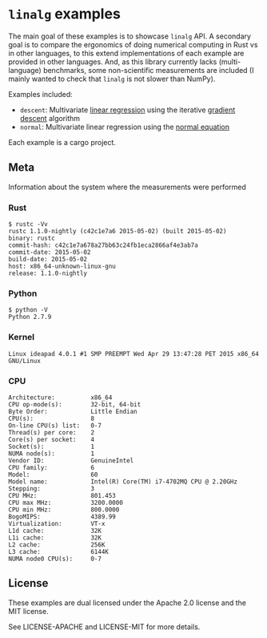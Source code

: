 # `linalg` examples

The main goal of these examples is to showcase `linalg` API. A secondary goal is to compare the
ergonomics of doing numerical computing in Rust vs in other languages, to this extend
implementations of each example are provided in other languages. And, as this library currently
lacks (multi-language) benchmarks, some non-scientific measurements are included (I mainly wanted
to check that `linalg` is not slower than NumPy).

Examples included:

- `descent`: Multivariate [linear regression] using the iterative [gradient descent] algorithm
- `normal`: Multivariate linear regression using the [normal equation]

[linear regression]: https://en.wikipedia.org/wiki/Linear_regression
[gradient descent]: https://en.wikipedia.org/wiki/Gradient_descent
[normal equation]: https://en.wikipedia.org/wiki/Ordinary_least_squares#Estimation

Each example is a cargo project.

## Meta

Information about the system where the measurements were performed

### Rust

```
$ rustc -Vv
rustc 1.1.0-nightly (c42c1e7a6 2015-05-02) (built 2015-05-02)
binary: rustc
commit-hash: c42c1e7a678a27bb63c24fb1eca2866af4e3ab7a
commit-date: 2015-05-02
build-date: 2015-05-02
host: x86_64-unknown-linux-gnu
release: 1.1.0-nightly
```

### Python

```
$ python -V
Python 2.7.9
```

### Kernel

```
Linux ideapad 4.0.1 #1 SMP PREEMPT Wed Apr 29 13:47:28 PET 2015 x86_64 GNU/Linux
```

### CPU

```
Architecture:          x86_64
CPU op-mode(s):        32-bit, 64-bit
Byte Order:            Little Endian
CPU(s):                8
On-line CPU(s) list:   0-7
Thread(s) per core:    2
Core(s) per socket:    4
Socket(s):             1
NUMA node(s):          1
Vendor ID:             GenuineIntel
CPU family:            6
Model:                 60
Model name:            Intel(R) Core(TM) i7-4702MQ CPU @ 2.20GHz
Stepping:              3
CPU MHz:               801.453
CPU max MHz:           3200.0000
CPU min MHz:           800.0000
BogoMIPS:              4389.99
Virtualization:        VT-x
L1d cache:             32K
L1i cache:             32K
L2 cache:              256K
L3 cache:              6144K
NUMA node0 CPU(s):     0-7
```

## License

These examples are dual licensed under the Apache 2.0 license and the MIT license.

See LICENSE-APACHE and LICENSE-MIT for more details.
